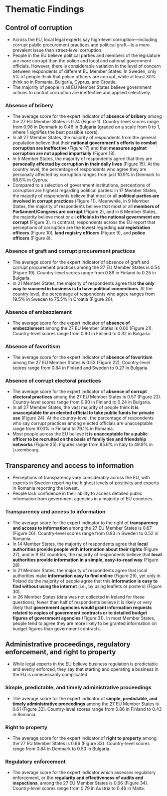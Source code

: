 # Thematic Findings

## Control of corruption

- Across the EU, local legal experts say high-level corruption—including corrupt public procurement practices and political graft—is a more prevalent issue than street-level corruption.
- People in the EU believe political parties and members of the legislature are more corrupt than the police and local and national government officials. However, there is considerable variation in the level of concern between respondents of different EU Member States. In Sweden, only 5% of people think that police officers are corrupt, while at least 30% think so in Romania, Bulgaria, Cyprus, and Croatia.
- The majority of people in all EU Member States believe government actions to control corruption are ineffective and applied selectively.

### Absence of bribery

- The average score for the expert indicator of **absence of bribery** among the 27 EU Member States is 0.74 (Figure 1). Country-level scores range from 0.98 in Denmark to 0.46 in Bulgaria (graded on a scale from 0 to 1, where 1 signifies the best possible score).
- In all 27 Member States, the majority of respondents from the general population believe that their **national government's efforts to combat corruption are ineffective** (Figure 17) and that **measures against corruption are not applied impartially** (Figure 18).
- In 5 Member States, the majority of respondents agree that they are **personally affected by corruption in their daily lives** (Figure 15). At the country level, the percentage of respondents who agree they are personally affected by corruption ranges from just 10.9% in Denmark to 68.6% in Cyprus.
- Compared to a selection of government institutions, perceptions of corruption are highest regarding political parties: in 17 Member States, the majority of respondents believe that most or all **political parties are involved in corrupt practices** (Figure 11). Meanwhile, in 9 Member States, the majority of respondents believe that most or all **members of Parliament/Congress are corrupt** (Figure 2), and in 6 Member States, the majority believe most or all **officials in the national government are corrupt** (Figure 3). In contrast, respondents across the EU report that perceptions of corruption are the lowest regarding **car registration officers** (Figure 10), **land registry officers** (Figure 9), and **police officers** (Figure 8).

### Absence of graft and corrupt procurement practices

- The average score for the expert indicator of absence of graft and corrupt procurement practices among the 27 EU Member States is 0.54 (Figure 19). Country-level scores range from 0.89 in Finland to 0.25 in Bulgaria.
- In 21 Member States, the majority of respondents agree that **the only way to succeed in business is to have political connections**. At the country level, the percentage of respondents who agree ranges from 19.5% in Sweden to 75.5% in Croatia (Figure 20).

### Absence of embezzlement

- The average score for the expert indicator of **absence of embezzlement** among the 27 EU Member States is 0.60 (Figure 21). Country-level scores range from 0.90 in Finland to 0.32 in Bulgaria.

### Absence of favoritism

- The average score for the expert indicator of **absence of favoritism** among the 27 EU Member States is 0.53 (Figure 22). Country-level scores range from 0.84 in Finland and Sweden to 0.27 in Bulgaria.

### Absence of corrupt electoral practices

- The average score for the expert indicator of **absence of corrupt electoral practices** among the 27 EU Member States is 0.57 (Figure 23). Country-level scores range from 0.90 in Finland to 0.24 in Bulgaria.
- In all 27 Member States, the vast majority of people think **it is unacceptable for an elected official to take public funds for private use** (Figure 24). At the country-level, the percentage of respondents who say corrupt practices among elected officials are unacceptable range from 97.0% in Finland to 79.1% in Romania. 
- Most people across the EU believe **it is unacceptable for a public officer to be recruited on the basis of family ties and friendship networks** (Figure 25). Figures range from 85.6% in Italy to 49.9% in Luxembourg.

## Transparency and access to information

- Perceptions of transparency vary considerably across the EU, with experts in Sweden reporting the highest levels of positivity and experts in Romania reporting the lowest.
- People lack confidence in their ability to access detailed public information from government agencies in a majority of EU countries.

### Transparency and access to information

- The average score for the expert indicator to the right of **transparency and access to information** among the 27 EU Member States is 0.67 (Figure 26). Country-level scores range from 0.83 in Sweden to 0.52 in Romania.
- In 14 Member States, the majority of respondents agree that **local authorities provide people with information about their rights** (Figure 27), and in 9 EU countries, the majority of respondents believe that **local authorities provide information in a simple, easy-to-read way** (Figure 28).
- In 21 Member States, the majority of respondents agree that local authorities make **information easy to find online** (Figure 29), yet only in Poland do the majority of people agree that this **information is easy to find without using the internet** (i.e., by using leaflets or posters) (Figure 30).
- In 26 Member States (data was not collected in Ireland for these questions), fewer than half of respondents believe it is likely or very likely that **government agencies would grant information requests related to copies of government contracts or to detailed budget figures of government agencies** (Figure 31). In most Member States, people tend to agree they are more likely to be granted information on budget figures than government contracts.

## Administrative proceedings, regulatory enforcement, and right to property

- While legal experts in the EU believe business regulation is predictable and evenly enforced, they say that starting and operating a business in the EU is unnecessarily complicated.

### Simple, predictable, and timely administrative proceedings

- The average score for the expert indicator of **simple, predictable, and timely administrative proceedings** among the 27 EU Member States is 0.61 (Figure 32). Country-level scores range from 0.86 in Finland to 0.43 in Romania.

### Right to property

- The average score for the expert indicator of **right to property** among the 27 EU Member States is 0.66 (Figure 33). Country-level scores range from 0.84 in Denmark to 0.53 in Bulgaria.

### Regulatory enforcement

- The average score for the expert indicator which assesses regulatory enforcement, or the **regularity and effectiveness of audits and inspections**, among the 27 EU Member States is 0.66 (Figure 34). Country-level scores range from 0.79 in Austria to 0.46 in Malta.
